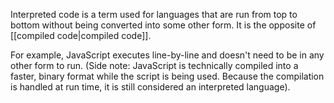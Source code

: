 Interpreted code is a term used for languages that are run from top to bottom without being converted into some other form. It is the opposite of [[compiled code|compiled code]].

For example, JavaScript executes line-by-line and doesn't need to be in any other form to run. (Side note: JavaScript is technically compiled into a faster, binary format while the script is being used. Because the compilation is handled at run time, it is still considered an interpreted language).